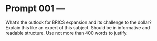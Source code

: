 # Prompt 001 — 
What’s the outlook for BRICS expansion and its challenge to the dollar? Explain this like an expert of this subject. Should be in informative and readable structure. Use not more than 400 words to justify.

